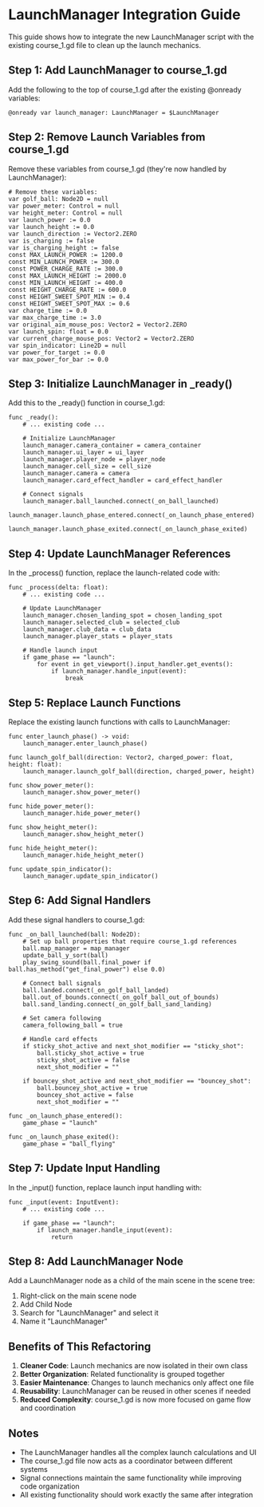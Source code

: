 # LaunchManager Integration Guide

This guide shows how to integrate the new LaunchManager script with the existing course_1.gd file to clean up the launch mechanics.

## Step 1: Add LaunchManager to course_1.gd

Add the following to the top of course_1.gd after the existing @onready variables:

```gdscript
@onready var launch_manager: LaunchManager = $LaunchManager
```

## Step 2: Remove Launch Variables from course_1.gd

Remove these variables from course_1.gd (they're now handled by LaunchManager):

```gdscript
# Remove these variables:
var golf_ball: Node2D = null
var power_meter: Control = null
var height_meter: Control = null
var launch_power := 0.0
var launch_height := 0.0
var launch_direction := Vector2.ZERO
var is_charging := false
var is_charging_height := false
const MAX_LAUNCH_POWER := 1200.0
const MIN_LAUNCH_POWER := 300.0
const POWER_CHARGE_RATE := 300.0
const MAX_LAUNCH_HEIGHT := 2000.0
const MIN_LAUNCH_HEIGHT := 400.0
const HEIGHT_CHARGE_RATE := 600.0
const HEIGHT_SWEET_SPOT_MIN := 0.4
const HEIGHT_SWEET_SPOT_MAX := 0.6
var charge_time := 0.0
var max_charge_time := 3.0
var original_aim_mouse_pos: Vector2 = Vector2.ZERO
var launch_spin: float = 0.0
var current_charge_mouse_pos: Vector2 = Vector2.ZERO
var spin_indicator: Line2D = null
var power_for_target := 0.0
var max_power_for_bar := 0.0
```

## Step 3: Initialize LaunchManager in _ready()

Add this to the _ready() function in course_1.gd:

```gdscript
func _ready():
    # ... existing code ...
    
    # Initialize LaunchManager
    launch_manager.camera_container = camera_container
    launch_manager.ui_layer = ui_layer
    launch_manager.player_node = player_node
    launch_manager.cell_size = cell_size
    launch_manager.camera = camera
    launch_manager.card_effect_handler = card_effect_handler
    
    # Connect signals
    launch_manager.ball_launched.connect(_on_ball_launched)
    launch_manager.launch_phase_entered.connect(_on_launch_phase_entered)
    launch_manager.launch_phase_exited.connect(_on_launch_phase_exited)
```

## Step 4: Update LaunchManager References

In the _process() function, replace the launch-related code with:

```gdscript
func _process(delta: float):
    # ... existing code ...
    
    # Update LaunchManager
    launch_manager.chosen_landing_spot = chosen_landing_spot
    launch_manager.selected_club = selected_club
    launch_manager.club_data = club_data
    launch_manager.player_stats = player_stats
    
    # Handle launch input
    if game_phase == "launch":
        for event in get_viewport().input_handler.get_events():
            if launch_manager.handle_input(event):
                break
```

## Step 5: Replace Launch Functions

Replace the existing launch functions with calls to LaunchManager:

```gdscript
func enter_launch_phase() -> void:
    launch_manager.enter_launch_phase()

func launch_golf_ball(direction: Vector2, charged_power: float, height: float):
    launch_manager.launch_golf_ball(direction, charged_power, height)

func show_power_meter():
    launch_manager.show_power_meter()

func hide_power_meter():
    launch_manager.hide_power_meter()

func show_height_meter():
    launch_manager.show_height_meter()

func hide_height_meter():
    launch_manager.hide_height_meter()

func update_spin_indicator():
    launch_manager.update_spin_indicator()
```

## Step 6: Add Signal Handlers

Add these signal handlers to course_1.gd:

```gdscript
func _on_ball_launched(ball: Node2D):
    # Set up ball properties that require course_1.gd references
    ball.map_manager = map_manager
    update_ball_y_sort(ball)
    play_swing_sound(ball.final_power if ball.has_method("get_final_power") else 0.0)
    
    # Connect ball signals
    ball.landed.connect(_on_golf_ball_landed)
    ball.out_of_bounds.connect(_on_golf_ball_out_of_bounds)
    ball.sand_landing.connect(_on_golf_ball_sand_landing)
    
    # Set camera following
    camera_following_ball = true
    
    # Handle card effects
    if sticky_shot_active and next_shot_modifier == "sticky_shot":
        ball.sticky_shot_active = true
        sticky_shot_active = false
        next_shot_modifier = ""
    
    if bouncey_shot_active and next_shot_modifier == "bouncey_shot":
        ball.bouncey_shot_active = true
        bouncey_shot_active = false
        next_shot_modifier = ""

func _on_launch_phase_entered():
    game_phase = "launch"

func _on_launch_phase_exited():
    game_phase = "ball_flying"
```

## Step 7: Update Input Handling

In the _input() function, replace launch input handling with:

```gdscript
func _input(event: InputEvent):
    # ... existing code ...
    
    if game_phase == "launch":
        if launch_manager.handle_input(event):
            return
```

## Step 8: Add LaunchManager Node

Add a LaunchManager node as a child of the main scene in the scene tree:

1. Right-click on the main scene node
2. Add Child Node
3. Search for "LaunchManager" and select it
4. Name it "LaunchManager"

## Benefits of This Refactoring

1. **Cleaner Code**: Launch mechanics are now isolated in their own class
2. **Better Organization**: Related functionality is grouped together
3. **Easier Maintenance**: Changes to launch mechanics only affect one file
4. **Reusability**: LaunchManager can be reused in other scenes if needed
5. **Reduced Complexity**: course_1.gd is now more focused on game flow and coordination

## Notes

- The LaunchManager handles all the complex launch calculations and UI
- The course_1.gd file now acts as a coordinator between different systems
- Signal connections maintain the same functionality while improving code organization
- All existing functionality should work exactly the same after integration 